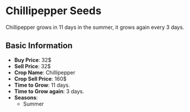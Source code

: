 # Chillipepper Seeds

Chillipepper grows in 11 days in the summer, it grows again every 3 days.

## Basic Information

- **Buy Price**: 32$
- **Sell Price**: 32$
- **Crop Name**: Chillipepper
- **Crop Sell Price**: 160$
- **Time to Grow**: 11 days.
- **Time to Grow again**: 3 days.
- **Seasons**:
  - Summer